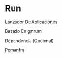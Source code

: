 # Run
Lanzador De Aplicaciones

Basado En gmrum

Dependencia (Opcional)

[Pcmanfm](https://wiki.lxde.org/en/PCManFM)
